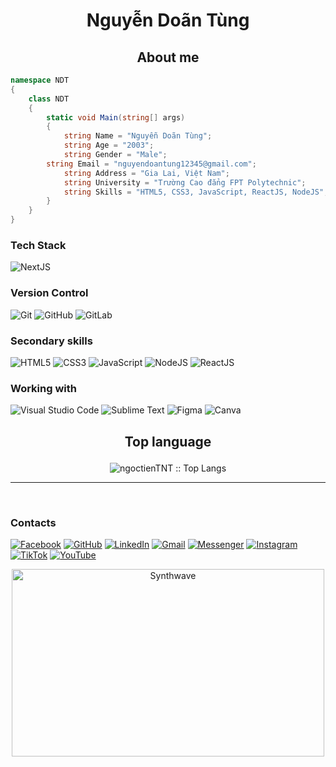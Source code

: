 # <p align="center" color="red">Nguyễn Doãn Tùng</p>
<h2 align="center">About me</h2>

```C#
namespace NDT
{
    class NDT
    {
        static void Main(string[] args)
        {
            string Name = "Nguyễn Doãn Tùng";
            string Age = "2003";
            string Gender = "Male";
	    string Email = "nguyendoantung12345@gmail.com";
            string Address = "Gia Lai, Việt Nam";
            string University = "Trường Cao đẳng FPT Polytechnic";
            string Skills = "HTML5, CSS3, JavaScript, ReactJS, NodeJS";
        }
    }
}
```

### Tech Stack
![NextJS](https://img.shields.io/badge/Next.js-a503fc?logo=next&logoColor=white&style=for-the-badge)

### Version Control
![Git](https://img.shields.io/static/v1?style=for-the-badge&message=Git&color=F05032&logo=Git&logoColor=FFFFFF&label=)
![GitHub](https://img.shields.io/badge/github-%23121011.svg?style=for-the-badge&logo=github&logoColor=white)
![GitLab](https://img.shields.io/badge/gitlab-%23181717.svg?style=for-the-badge&logo=gitlab&logoColor=white)

### Secondary skills

![HTML5](https://img.shields.io/static/v1?style=for-the-badge&message=HTML5&color=E34F26&logo=HTML5&logoColor=FFFFFF&label=)
![CSS3](https://img.shields.io/static/v1?style=for-the-badge&message=CSS3&color=1572B6&logo=CSS3&logoColor=FFFFFF&label=)
![JavaScript](https://img.shields.io/badge/Javascript-F7DF1E?logo=javascript&logoColor=black&style=for-the-badge)
![NodeJS](https://img.shields.io/badge/node.js-6DA55F?style=for-the-badge&logo=react.js&logoColor=white)
![ReactJS](https://img.shields.io/badge/react.js-6DA55F?style=for-the-badge&logo=node.js&logoColor=white)

### Working with
![Visual Studio Code](https://img.shields.io/badge/Visual%20Studio%20Code-0078d7.svg?style=for-the-badge&logo=visual-studio-code&logoColor=white)
![Sublime Text](https://img.shields.io/badge/sublime_text-%23575757.svg?style=for-the-badge&logo=sublime-text&logoColor=important)
![Figma](https://img.shields.io/badge/Figma-4f190c?logo=figma&logoColor=F24E1E&style=for-the-badge)
![Canva](https://img.shields.io/badge/Canva-%2300C4CC.svg?style=for-the-badge&logo=Canva&logoColor=white)
## <p align="center">Top language</p>

<p align="center"><img src="https://github-readme-stats.vercel.app/api/top-langs/?username=ngoctienTNT&langs_count=10&theme=tokyonight&layout=compact" alt="ngoctienTNT :: Top Langs" /></p>
<hr>
<br>

### Contacts
[![Facebook](https://img.shields.io/badge/Facebook-%231877F2.svg?style=for-the-badge&logo=Facebook&logoColor=white)](https://www.facebook.com/ngoctien.TNT)
[![GitHub](https://img.shields.io/badge/github-%23121011.svg?style=for-the-badge&logo=github&logoColor=white)](https://github.com/ngoctienTNT)
[![LinkedIn](https://img.shields.io/badge/linkedin-%230077B5.svg?style=for-the-badge&logo=linkedin&logoColor=white)](https://www.linkedin.com/in/ngoctientnt/)
[![Gmail](https://img.shields.io/badge/Gmail-D14836?style=for-the-badge&logo=gmail&logoColor=white)](mailto:ngoctienTNT.vn@gmail.com)
[![Messenger](https://img.shields.io/badge/Messenger-00B2FF?style=for-the-badge&logo=messenger&logoColor=white)](https://m.me/ngoctien.TNT)
[![Instagram](https://img.shields.io/badge/Instagram-%23E4405F.svg?style=for-the-badge&logo=Instagram&logoColor=white)](https://www.instagram.com/ngoctien.tnt/)
[![TikTok](https://img.shields.io/badge/TikTok-%23000000.svg?style=for-the-badge&logo=TikTok&logoColor=white)](https://www.tiktok.com/@ngoctien.tnt/)
[![YouTube](https://img.shields.io/badge/YouTube-%23FF0000.svg?style=for-the-badge&logo=YouTube&logoColor=white)](https://www.youtube.com/@ngoctienTNT)

<p align="center"><img src="https://i.giphy.com/media/qgQUggAC3Pfv687qPC/giphy.webp" alt="Synthwave" height="300" width="500"></p>
